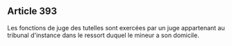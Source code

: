 Article 393
----
Les fonctions de juge des tutelles sont exercées par un juge appartenant au
tribunal d'instance dans le ressort duquel le mineur a son domicile.
